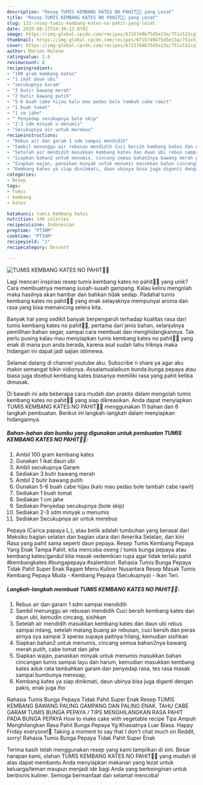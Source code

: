 ```yaml
---
description: "Resep TUMIS KEMBANG KATES NO PAHIT🥰🥰 yang Lezat"
title: "Resep TUMIS KEMBANG KATES NO PAHIT🥰🥰 yang Lezat"
slug: 133-resep-tumis-kembang-kates-no-pahit-yang-lezat
date: 2020-08-17T14:39:12.870Z
image: https://img-global.cpcdn.com/recipes/6715749b75d5e13a/751x532cq70/tumis-kembang-kates-no-pahit🥰🥰-foto-resep-utama.jpg
thumbnail: https://img-global.cpcdn.com/recipes/6715749b75d5e13a/751x532cq70/tumis-kembang-kates-no-pahit🥰🥰-foto-resep-utama.jpg
cover: https://img-global.cpcdn.com/recipes/6715749b75d5e13a/751x532cq70/tumis-kembang-kates-no-pahit🥰🥰-foto-resep-utama.jpg
author: Marion Malone
ratingvalue: 3.8
reviewcount: 8
recipeingredient:
- "100 gram kembang kates"
- "1 ikat daun ubi"
- "secukupnya Garam"
- "3 butir bawang merah"
- "2 butir bawang putih"
- "5-6 buah cabe hijau kalo mau pedas bole tambah cabe rawit"
- "1 buah tomat"
- "1 cm jahe"
- " Penyedap secukupnya bole skip"
- "2-3 sdm minyak u menumis"
- "Secukupnya air untuk merebus"
recipeinstructions:
- "Rebus air dan garam 1 sdm sampai mendidih"
- "Sambil menunggu air rebusan mendidih Cuci bersih kembang kates dan daun ubi, kemudin cincang, sisihkan"
- "Setelah air mendidih masukkan kembang kates dan daun ubi rebus sampai mtang, setelah matang buang air rebusan, cuci bersih dan peras airnya sya sampai 3 xperas supaya paitnya hilang, kemudian sisihkan"
- "Siapkan bahan2 untuk menumis, cincang semua bahan2nya bawang merah putih, cabe tomat dan jahe"
- "Siapkan wajan, panaskan minyak untuk menumis masukkan bahan cincangan tumis sampai layu dan harum, kemudian masukkan kembang kates aduk rata tambahkan garam dan penyedap rasa, tes rasa masak sampai bumbunya meresap,"
- "Kembang kates ya siap dinikmati, daun ubinya bisa juga diganti dengan pakis, enak juga lho"
categories:
- Resep
tags:
- tumis
- kembang
- kates

katakunci: tumis kembang kates 
nutrition: 149 calories
recipecuisine: Indonesian
preptime: "PT30M"
cooktime: "PT34M"
recipeyield: "2"
recipecategory: Dessert

---
```



![TUMIS KEMBANG KATES NO PAHIT🥰🥰](https://img-global.cpcdn.com/recipes/6715749b75d5e13a/751x532cq70/tumis-kembang-kates-no-pahit🥰🥰-foto-resep-utama.jpg)

Lagi mencari inspirasi resep tumis kembang kates no pahit🥰🥰 yang unik? Cara membuatnya memang susah-susah gampang. Kalau keliru mengolah maka hasilnya akan hambar dan bahkan tidak sedap. Padahal tumis kembang kates no pahit🥰🥰 yang enak selayaknya mempunyai aroma dan rasa yang bisa memancing selera kita.

Banyak hal yang sedikit banyak berpengaruh terhadap kualitas rasa dari tumis kembang kates no pahit🥰🥰, pertama dari jenis bahan, selanjutnya pemilihan bahan segar, sampai cara membuat dan menghidangkannya. Tak perlu pusing kalau mau menyiapkan tumis kembang kates no pahit🥰🥰 yang enak di mana pun anda berada, karena asal sudah tahu triknya maka hidangan ini dapat jadi sajian istimewa.

Selamat datang di channel youtube aku. Subscribe n share ya agar aku makin semangat bikin vidionya. Assalamualaikum bunda.bunga pepaya atau biasa juga disebut kembang kates biasanya memiliki rasa yang pahit ketika dimasak.


Di bawah ini ada beberapa cara mudah dan praktis dalam mengolah tumis kembang kates no pahit🥰🥰 yang siap dikreasikan. Anda dapat menyiapkan TUMIS KEMBANG KATES NO PAHIT🥰🥰 menggunakan 11 bahan dan 6 langkah pembuatan. Berikut ini langkah-langkah dalam menyiapkan hidangannya.

<!--inarticleads1-->

##### Bahan-bahan dan bumbu yang digunakan untuk pembuatan TUMIS KEMBANG KATES NO PAHIT🥰🥰:

1. Ambil 100 gram kembang kates
1. Gunakan 1 ikat daun ubi
1. Ambil secukupnya Garam
1. Sediakan 3 butir bawang merah
1. Ambil 2 butir bawang putih
1. Gunakan 5-6 buah cabe hijau (kalo mau pedas bole tambah cabe rawit)
1. Sediakan 1 buah tomat
1. Sediakan 1 cm jahe
1. Sediakan  Penyedap secukupnya (bole skip)
1. Sediakan 2-3 sdm minyak u menumis
1. Sediakan Secukupnya air untuk merebus


Pepaya (Carica papaya L.), atau betik adalah tumbuhan yang berasal dari Meksiko bagian selatan dan bagian utara dari Amerika Selatan, dan kini Rasa yang pahit sama seperti daun pepaya. Resep Tumis Kembang Pepaya Yang Enak Tampa Pahit. kita mencoba oseng / tumis bunga pepaya atau kembang kates/gandul kita masak sedemikian rupa agar tidak terlalu pahit #kembangkates #bungapepaya #salembrot. Rahasia Tumis Bunga Pepaya Tidak Pahit Super Enak Ragam Menu Kuliner Nusantara Resep Masak Tumis Kembang Pepaya Muda - Kembang Pepaya (Secukupnya) - Ikan Teri. 

<!--inarticleads2-->

##### Langkah-langkah membuat TUMIS KEMBANG KATES NO PAHIT🥰🥰:

1. Rebus air dan garam 1 sdm sampai mendidih
1. Sambil menunggu air rebusan mendidih Cuci bersih kembang kates dan daun ubi, kemudin cincang, sisihkan
1. Setelah air mendidih masukkan kembang kates dan daun ubi rebus sampai mtang, setelah matang buang air rebusan, cuci bersih dan peras airnya sya sampai 3 xperas supaya paitnya hilang, kemudian sisihkan
1. Siapkan bahan2 untuk menumis, cincang semua bahan2nya bawang merah putih, cabe tomat dan jahe
1. Siapkan wajan, panaskan minyak untuk menumis masukkan bahan cincangan tumis sampai layu dan harum, kemudian masukkan kembang kates aduk rata tambahkan garam dan penyedap rasa, tes rasa masak sampai bumbunya meresap,
1. Kembang kates ya siap dinikmati, daun ubinya bisa juga diganti dengan pakis, enak juga lho


Rahasia Tumis Bunga Pepaya Tidak Pahit Super Enak Resep TUMIS KEMBANG BAWANG PALING GAMPANG DAN PALING ENAK. TAHU CABE GARAM TUMIS BUNGA PEPAYA / TIPS MENGHILANGKAN RASA PAHIT PADA BUNGA PEPAYA How to make cake with vegetable recipe Tips Ampuh Menghilangkan Rasa Pahit Bunga Pepaya Yg Khasiatnya Luar Biasa. Happy Friday everyone!🥰 Taking a moment to say that I don&#39;t chat much on Reddit, sorry! Rahasia Tumis Bunga Pepaya Tidak Pahit Super Enak 

Terima kasih telah menggunakan resep yang kami tampilkan di sini. Besar harapan kami, olahan TUMIS KEMBANG KATES NO PAHIT🥰🥰 yang mudah di atas dapat membantu Anda menyiapkan makanan yang lezat untuk keluarga/teman maupun menjadi ide bagi Anda yang berkeinginan untuk berbisnis kuliner. Semoga bermanfaat dan selamat mencoba!
